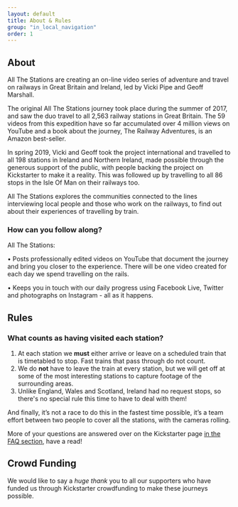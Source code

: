 ```yaml
---
layout: default
title: About & Rules
group: "in_local_navigation"
order: 1
---
```


<a name="project"></a>


## About

All The Stations are creating an on-line video series of adventure and travel on railways in Great Britain and Ireland, led by Vicki Pipe and Geoff Marshall.

The original All The Stations journey took place during the summer of 2017, and saw the duo travel to all 2,563 railway stations in Great Britain. The 59 videos from this expedition have so far accumulated over 4 million views on YouTube and a book about the journey, The Railway Adventures, is an Amazon best-seller.

In spring 2019, Vicki and Geoff took the project international and travelled to all 198 stations in Ireland and Northern Ireland, made possible through the generous support of the public, with people backing the project on Kickstarter to make it a reality. This was followed up by travelling to all 86 stops in the Isle Of Man on their railways too.

All The Stations explores the communities connected to the lines interviewing local people and those who work on the railways, to find out about their experiences of travelling by train.  


<a name="rules"></a>

### How can you follow along?

All The Stations:

•	Posts professionally edited videos on YouTube that document the journey and bring you closer to the experience. There will be one video created for each day we spend travelling on the rails.

•	Keeps you in touch with our daily progress using Facebook Live, Twitter and photographs on Instagram - all as it happens.


## Rules 

### What counts as having visited each station?

1. At each station we <strong>must</strong> either arrive or leave on a scheduled train that is timetabled to stop. Fast trains that pass through do not count. 
2. We do <strong>not</strong> have to leave the train at every station, but we will get off at some of the most interesting stations to capture footage of the surrounding areas. 
3. Unlike England, Wales and Scotland, Ireland had no request stops, so there's no special rule this time to have to deal with them!

And finally, it’s not a race to do this in the fastest time possible, it’s a team effort between two people to cover all the stations, with the cameras rolling.

More of your questions are answered over on the Kickstarter page <a href="https://www.kickstarter.com/projects/562621903/all-the-stations/faqs" target="new">in the FAQ section</a>, have a read!


## Crowd Funding

We would like to say a <em>huge thank</em> you to all our supporters who have funded us through Kickstarter crowdfunding to make these journeys possible.
